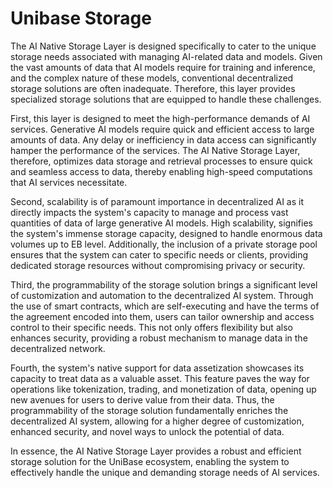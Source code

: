 # Unibase Storage

The AI Native Storage Layer is designed specifically to cater to the unique storage needs associated with managing AI-related data and models. Given the vast amounts of data that AI models require for training and inference, and the complex nature of these models, conventional decentralized storage solutions are often inadequate. Therefore, this layer provides specialized storage solutions that are equipped to handle these challenges.&#x20;

First, this layer is designed to meet the high-performance demands of AI services. Generative AI models require quick and efficient access to large amounts of data. Any delay or inefficiency in data access can significantly hamper the performance of the services. The AI Native Storage Layer, therefore, optimizes data storage and retrieval processes to ensure quick and seamless access to data, thereby enabling high-speed computations that AI services necessitate.&#x20;

Second, scalability is of paramount importance in decentralized AI as it directly impacts the system's capacity to manage and process vast quantities of data of large generative AI models. High scalability, signifies the system's immense storage capacity, designed to handle enormous data volumes up to EB level. Additionally, the inclusion of a private storage pool ensures that the system can cater to specific needs or clients, providing dedicated storage resources without compromising privacy or security.&#x20;

Third, the programmability of the storage solution brings a significant level of customization and automation to the decentralized AI system. Through the use of smart contracts, which are self-executing and have the terms of the agreement encoded into them, users can tailor ownership and access control to their specific needs. This not only offers flexibility but also enhances security, providing a robust mechanism to manage data in the decentralized network.

&#x20;Fourth, the system's native support for data assetization showcases its capacity to treat data as a valuable asset. This feature paves the way for operations like tokenization, trading, and monetization of data, opening up new avenues for users to derive value from their data. Thus, the programmability of the storage solution fundamentally enriches the decentralized AI system, allowing for a higher degree of customization, enhanced security, and novel ways to unlock the potential of data.&#x20;

In essence, the AI Native Storage Layer provides a robust and efficient storage solution for the UniBase ecosystem, enabling the system to effectively handle the unique and demanding storage needs of AI services.
